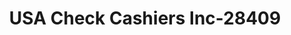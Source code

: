 ---
f_zip-code: 24540
f_state-code: VA
title: USA Check Cashiers Inc-28409
f_phone: 434-799-5444
f_city-only: Danville
f_address: 2012 Riverside Dr Ste A Danville
f_location-unique-id: '28409'
slug: usa-check-cashiers-inc-28409
updated-on: '2024-05-30T13:46:58.046Z'
created-on: '2024-05-30T13:36:59.803Z'
published-on: '2024-05-30T13:54:32.469Z'
f_city-state: cms/city/danville-va.md
f_company: cms/company/usa-check-cashiers-inc.md
f_state: cms/state/virginia.md
layout: '[payday-loan].html'
tags: payday-loan
---